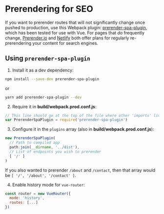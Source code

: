 # Prerendering for SEO

If you want to prerender routes that will not significantly change once pushed to production, use this Webpack plugin: [prerender-spa-plugin](https://www.npmjs.com/package/prerender-spa-plugin), which has been tested for use with Vue. For pages that _do_ frequently change, [Prerender.io](https://prerender.io/) and [Netlify](https://www.netlify.com/pricing) both offer plans for regularly re-prerendering your content for search engines.

## Using `prerender-spa-plugin`

1. Install it as a dev dependency:

```bash
npm install --save-dev prerender-spa-plugin
```

or

``` bash
yarn add prerender-spa-plugin --dev
```

2. Require it in **build/webpack.prod.conf.js**:

```js
// This line should go at the top of the file where other 'imports' live in
var PrerenderSpaPlugin = require('prerender-spa-plugin')
```

3. Configure it in the `plugins` array (also in **build/webpack.prod.conf.js**):

```js
new PrerenderSpaPlugin(
  // Path to compiled app
  path.join(__dirname, '../dist'),
  // List of endpoints you wish to prerender
  [ '/' ]
)
```

If you also wanted to prerender `/about` and `/contact`, then that array would be `[ '/', '/about', '/contact' ]`.

4. Enable history mode for `vue-router`:
```js
const router = new VueRouter({
  mode: 'history',
  routes: [...]
})
```
